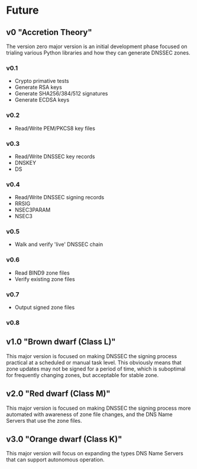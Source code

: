 
# Future

## v0 "Accretion Theory"
The version zero major version is an initial development phase focused on
trialing various Python libraries and how they can generate DNSSEC zones.

### v0.1
* Crypto primative tests
 * Generate RSA keys
 * Generate SHA256/384/512 signatures
 * Generate ECDSA keys

### v0.2
* Read/Write PEM/PKCS8 key files

### v0.3
* Read/Write DNSSEC key records
 * DNSKEY
 * DS

### v0.4
* Read/Write DNSSEC signing records
 * RRSIG
 * NSEC3PARAM
 * NSEC3

### v0.5
* Walk and verify 'live' DNSSEC chain

### v0.6
* Read BIND9 zone files
* Verify existing zone files

### v0.7
* Output signed zone files

### v0.8

## v1.0	"Brown dwarf (Class L)"
This major version is focused on making DNSSEC the signing process
practical at a scheduled or manual task level.
This obviously means that zone updates may not be signed for a period of time,
which is suboptimal for frequently changing zones, but acceptable for stable
zone.

## v2.0 "Red dwarf (Class M)"
This major version is focused on making DNSSEC the signing process
more automated with awareness of zone file changes, and the DNS Name Servers
that use the zone files.

## v3.0 "Orange dwarf (Class K)"
This major version will focus on expanding the types DNS Name Servers that can
support autonomous operation.
